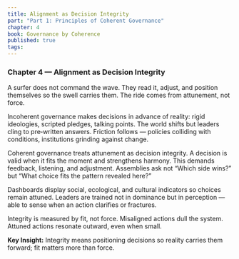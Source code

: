 ```yaml
---
title: Alignment as Decision Integrity
part: "Part 1: Principles of Coherent Governance"
chapter: 4
book: Governance by Coherence
published: true
tags:
---
```

### Chapter 4 — Alignment as Decision Integrity

A surfer does not command the wave. They read it, adjust, and position themselves so the swell carries them. The ride comes from attunement, not force.

Incoherent governance makes decisions in advance of reality: rigid ideologies, scripted pledges, talking points. The world shifts but leaders cling to pre‑written answers. Friction follows — policies colliding with conditions, institutions grinding against change.

Coherent governance treats attunement as decision integrity. A decision is valid when it fits the moment and strengthens harmony. This demands feedback, listening, and adjustment. Assemblies ask not “Which side wins?” but “What choice fits the pattern revealed here?”

Dashboards display social, ecological, and cultural indicators so choices remain attuned. Leaders are trained not in dominance but in perception — able to sense when an action clarifies or fractures.

Integrity is measured by fit, not force. Misaligned actions dull the system. Attuned actions resonate outward, even when small.

**Key Insight:** Integrity means positioning decisions so reality carries them forward; fit matters more than force.